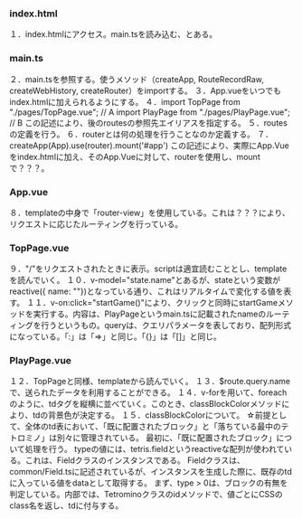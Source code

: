 ### index.html
１．index.htmlにアクセス。main.tsを読み込む、とある。
### main.ts
２．main.tsを参照する。使うメソッド（createApp, RouteRecordRaw, createWebHistory, createRouter）をimportする。
３．App.vueをいつでもindex.htmlに加えられるようにする。
４．import TopPage from "./pages/TopPage.vue"; // A
import PlayPage from "./pages/PlayPage.vue"; // B
この記述により、後のroutesの参照先エイリアスを指定する。
５．routesの定義を行う。
６．routerとは何の処理を行うことなのか定義する。
７．createApp(App).use(router).mount('#app')
この記述により、実際にApp.Vueをindex.htmlに加え、そのApp.Vueに対して、routerを使用し、mountで？？？。
### App.vue
８．templateの中身で「router-view」を使用している。これは？？？により、リクエストに応じたルーティングを行っている。

### TopPage.vue
９．"/"をリクエストされたときに表示。scriptは適宜読むこととし、templateを読んでいく。
１０．v-model="state.name"とあるが、stateという変数がreactive({ name: ""})となっている通り、これはリアルタイムで変化する値を表す。
１１．v-on:click="startGame()"により、クリックと同時にstartGameメソッドを実行する。内容は、PlayPageというmain.tsに記載されたnameのルーティングを行うというもの。queryは、クエリパラメータを表しており、配列形式になっている。「:」は「=>」と同じ。「{}」は「[]」と同じ。

### PlayPage.vue
１２．TopPageと同様、templateから読んでいく。
１３．$route.query.nameで、送られたデータを利用することができる。
１４．v-forを用いて、foreachのように、tdタグを縦横に並べていく。このとき、classBlockColorメソッドにより、tdの背景色が決定する。
１５．classBlockColorについて。
☆前提として、全体のtd表において、「既に配置されたブロック」と「落ちている最中のテトロミノ」は別々に管理されている。
最初に、「既に配置されたブロック」について処理を行う。
typeの値には、tetris.fieldというreactiveな配列が使われている。これは、Fieldクラスのインスタンスである。
Fieldクラスは、common/Field.tsに記述されているが、インスタンスを生成した際に、既存のtdに入っている値をdataとして取得する。
まず、type > 0は、ブロックの有無を判定している。内部では、Tetrominoクラスのidメソッドで、値ごとにCSSのclass名を返し、tdに付与する。
